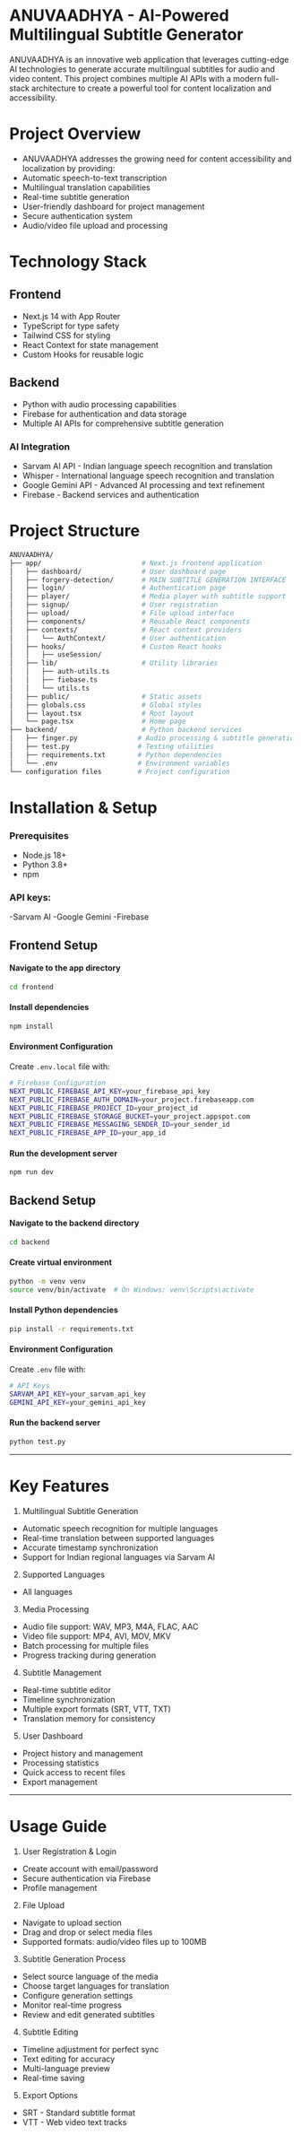 # ANUVAADHYA - AI-Powered Multilingual Subtitle Generator

ANUVAADHYA is an innovative web application that leverages cutting-edge AI technologies to generate accurate multilingual subtitles for audio and video content. This project combines multiple AI APIs with a modern full-stack architecture to create a powerful tool for content localization and accessibility.

# Project Overview
- ANUVAADHYA addresses the growing need for content accessibility and localization by providing:
- Automatic speech-to-text transcription
- Multilingual translation capabilities
- Real-time subtitle generation
- User-friendly dashboard for project management
- Secure authentication system
- Audio/video file upload and processing

# Technology Stack
## Frontend
- Next.js 14 with App Router
- TypeScript for type safety
- Tailwind CSS for styling
- React Context for state management
- Custom Hooks for reusable logic

## Backend
- Python with audio processing capabilities
- Firebase for authentication and data storage
- Multiple AI APIs for comprehensive subtitle generation

### AI Integration
- Sarvam AI API - Indian language speech recognition and translation
- Whisper - International language speech recognition and translation
- Google Gemini API - Advanced AI processing and text refinement
- Firebase - Backend services and authentication

# Project Structure
```bash
ANUVAADHYA/
├── app/                         # Next.js frontend application
│   ├── dashboard/               # User dashboard page
│   ├── forgery-detection/       # MAIN SUBTITLE GENERATION INTERFACE
│   ├── login/                   # Authentication page
│   ├── player/                  # Media player with subtitle support
│   ├── signup/                  # User registration
│   ├── upload/                  # File upload interface
│   ├── components/              # Reusable React components
│   ├── contexts/                # React context providers
│   │   └── AuthContext/         # User authentication
│   ├── hooks/                   # Custom React hooks
│   │   ├── useSession/
│   ├── lib/                     # Utility libraries
│   │   ├── auth-utils.ts          
│   │   ├── fiebase.ts      
│   │   └── utils.ts          
│   ├── public/                  # Static assets
│   ├── globals.css              # Global styles
│   ├── layout.tsx               # Root layout
│   └── page.tsx                 # Home page
├── backend/                     # Python backend services
│   ├── finger.py               # Audio processing & subtitle generation
│   ├── test.py                 # Testing utilities
│   ├── requirements.txt        # Python dependencies
│   └── .env                    # Environment variables
└── configuration files         # Project configuration
```

# Installation & Setup
### Prerequisites
- Node.js 18+
- Python 3.8+
- npm

### API keys:
-Sarvam AI
-Google Gemini
-Firebase

## Frontend Setup
#### Navigate to the app directory

```bash
cd frontend
```

#### Install dependencies
```bash
npm install
```
#### Environment Configuration
Create `.env.local` file with:
```bash
# Firebase Configuration
NEXT_PUBLIC_FIREBASE_API_KEY=your_firebase_api_key
NEXT_PUBLIC_FIREBASE_AUTH_DOMAIN=your_project.firebaseapp.com
NEXT_PUBLIC_FIREBASE_PROJECT_ID=your_project_id
NEXT_PUBLIC_FIREBASE_STORAGE_BUCKET=your_project.appspot.com
NEXT_PUBLIC_FIREBASE_MESSAGING_SENDER_ID=your_sender_id
NEXT_PUBLIC_FIREBASE_APP_ID=your_app_id
```

#### Run the development server
```bash
npm run dev
```

## Backend Setup
#### Navigate to the backend directory

```bash
cd backend
```
#### Create virtual environment

```bash
python -m venv venv
source venv/bin/activate  # On Windows: venv\Scripts\activate
```

#### Install Python dependencies
```bash
pip install -r requirements.txt
```
#### Environment Configuration
Create `.env` file with:
```bash
# API Keys
SARVAM_API_KEY=your_sarvam_api_key
GEMINI_API_KEY=your_gemini_api_key
```
#### Run the backend server

```bash
python test.py
```

---

# Key Features
1. Multilingual Subtitle Generation
- Automatic speech recognition for multiple languages
- Real-time translation between supported languages
- Accurate timestamp synchronization
- Support for Indian regional languages via Sarvam AI

2. Supported Languages
- All languages

3. Media Processing
- Audio file support: WAV, MP3, M4A, FLAC, AAC
- Video file support: MP4, AVI, MOV, MKV
- Batch processing for multiple files
- Progress tracking during generation

4. Subtitle Management
- Real-time subtitle editor
- Timeline synchronization
- Multiple export formats (SRT, VTT, TXT)
- Translation memory for consistency

5. User Dashboard
- Project history and management
- Processing statistics
- Quick access to recent files
- Export management

--- 

# Usage Guide
1. User Registration & Login
- Create account with email/password
- Secure authentication via Firebase
- Profile management

2. File Upload
- Navigate to upload section
- Drag and drop or select media files
- Supported formats: audio/video files up to 100MB

3. Subtitle Generation Process
- Select source language of the media
- Choose target languages for translation
- Configure generation settings
- Monitor real-time progress
- Review and edit generated subtitles

4. Subtitle Editing
- Timeline adjustment for perfect sync
- Text editing for accuracy
- Multi-language preview
- Real-time saving

5. Export Options
- SRT - Standard subtitle format
- VTT - Web video text tracks